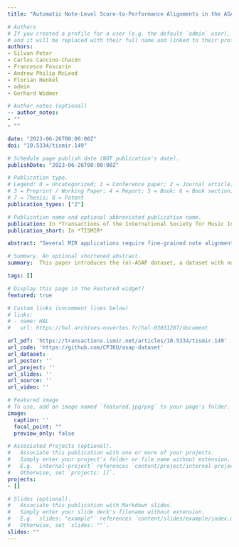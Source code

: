 ```yaml
---
title: "Automatic Note-Level Score-to-Performance Alignments in the ASAP Dataset"

# Authors
# If you created a profile for a user (e.g. the default `admin` user), write the username (folder name) here 
# and it will be replaced with their full name and linked to their profile.
authors:
- Silvan Peter 
- Carlos Cancino-Chacón
- Francesco Foscarin
- Andrew Philip McLeod
- Florian Henkel
- admin
- Gerhard Widmer

# Author notes (optional)
-- author_notes:
- ""
- ""

date: "2023-06-26T00:00:00Z"
doi: "10.5334/tismir.149"

# Schedule page publish date (NOT publication's date).
publishDate: "2023-06-26T00:00:00Z"

# Publication type.
# Legend: 0 = Uncategorized; 1 = Conference paper; 2 = Journal article;
# 3 = Preprint / Working Paper; 4 = Report; 5 = Book; 6 = Book section;
# 7 = Thesis; 8 = Patent
publication_types: ["2"]

# Publication name and optional abbreviated publication name.
publication: In *Transactions of the International Society for Music Information Retrieval*
publication_short: In *TISMIR*

abstract: "Several MIR applications require fine-grained note alignments between MIDI performances and their musical scores for training and evaluation. However, large and high-quality datasets with this kind of data are not available, and their manual creation is a very time-consuming task that can only be performed by field experts. In this paper, we evaluate state-of-the-art automatic note alignment models applied to dataset generation. We increase the accuracy and reliability of the produced alignments with models that flexibly leverage existing annotations such as beat or measure alignments. We thoroughly evaluate these segment-constrained models and use the best to create note alignments for the ASAP dataset, a large dataset of solo piano MIDI performances beat-aligned to MusicXML scores. The resulting note alignments are manually checked and publicly available at: https://github.com/CPJKU/asap-dataset. The contributions of this paper are four-fold: (1) we extend the ASAP dataset with reliable note alignments, thus creating (n)ASAP, the largest available fully note-aligned dataset, comprising more than 7 M annotated notes and close to 100 hours of music; (2) we design, evaluate, and publish segment-constrained models for note alignments that flexibly leverage existing annotations and significantly outperform automatic models; (3) we design, evaluate, and publish unconstrained automatic models for note alignment that produce results on par with the state of the art; (4) we introduce Parangonada, a web-interface for visualizing and correcting alignment annotations."

# Summary. An optional shortened abstract.
summary:  This paper introduces the (n)-ASAP dataset, a dataset with note level alignment annotations.

tags: []

# Display this page in the Featured widget?
featured: true

# Custom links (uncomment lines below)
# links:
# - name: HAL
#   url: https://hal.archives-ouvertes.fr/hal-03031287/document

url_pdf: 'https://transactions.ismir.net/articles/10.5334/tismir.149'
url_code: 'https://github.com/CPJKU/asap-dataset'
url_dataset: 
url_poster: ''
url_project: ''
url_slides: ''
url_source: ''
url_video: ''

# Featured image
# To use, add an image named `featured.jpg/png` to your page's folder. 
image:
  caption: ''
  focal_point: ""
  preview_only: false

# Associated Projects (optional).
#   Associate this publication with one or more of your projects.
#   Simply enter your project's folder or file name without extension.
#   E.g. `internal-project` references `content/project/internal-project/index.md`.
#   Otherwise, set `projects: []`.
projects:
- []

# Slides (optional).
#   Associate this publication with Markdown slides.
#   Simply enter your slide deck's filename without extension.
#   E.g. `slides: "example"` references `content/slides/example/index.md`.
#   Otherwise, set `slides: ""`.
slides: ""
---
```



